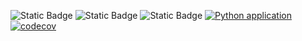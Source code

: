 ![Static Badge](https://img.shields.io/badge/language-python-blue) 
![Static Badge](https://img.shields.io/badge/license-MIT-blue)
![Static Badge](https://img.shields.io/badge/platform-linux-blue)
[![Python application](https://github.com/J1mmySE24/hw1/actions/workflows/python-app.yml/badge.svg)](https://github.com/J1mmySE24/hw1/actions/workflows/python-app.yml)
[![codecov](https://codecov.io/github/J1mmySE/hw1/graph/badge.svg?token=VADO9ZTSAR)](https://codecov.io/github/J1mmySE/hw1)